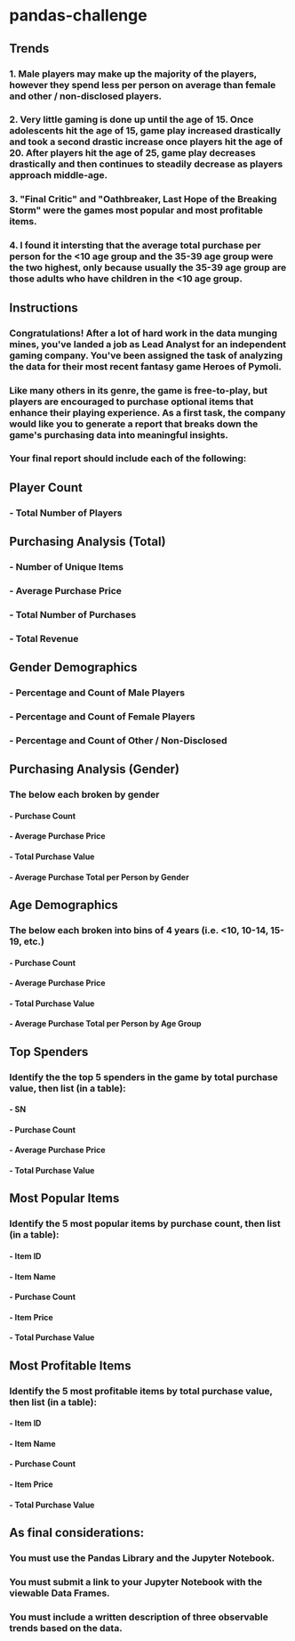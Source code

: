 # pandas-challenge

## Trends
### 1. Male players may make up the majority of the players, however they spend less per person on average than female and other / non-disclosed players.
### 2. Very little gaming is done up until the age of 15. Once adolescents hit the age of 15, game play increased drastically and took a second drastic increase once players hit the age of 20. After players hit the age of 25, game play decreases drastically and then continues to steadily decrease as players approach middle-age.
### 3. "Final Critic" and "Oathbreaker, Last Hope of the Breaking Storm" were the games most popular and most profitable items.
### 4. I found it intersting that the average total purchase per person for the <10 age group and the 35-39 age group were the two highest, only because usually the 35-39 age group are those adults who have children in the <10 age group.

## Instructions

### Congratulations! After a lot of hard work in the data munging mines, you've landed a job as Lead Analyst for an independent gaming company. You've been assigned the task of analyzing the data for their most recent fantasy game Heroes of Pymoli.
### Like many others in its genre, the game is free-to-play, but players are encouraged to purchase optional items that enhance their playing experience. As a first task, the company would like you to generate a report that breaks down the game's purchasing data into meaningful insights.
### Your final report should include each of the following:

## Player Count
### - Total Number of Players

## Purchasing Analysis (Total)
### - Number of Unique Items
### - Average Purchase Price
### - Total Number of Purchases
### - Total Revenue

## Gender Demographics
### - Percentage and Count of Male Players
### - Percentage and Count of Female Players
### - Percentage and Count of Other / Non-Disclosed

## Purchasing Analysis (Gender)
### The below each broken by gender
#### - Purchase Count
#### - Average Purchase Price
#### - Total Purchase Value
#### - Average Purchase Total per Person by Gender

## Age Demographics
### The below each broken into bins of 4 years (i.e. <10, 10-14, 15-19, etc.)
#### - Purchase Count
#### - Average Purchase Price
#### - Total Purchase Value
#### - Average Purchase Total per Person by Age Group

## Top Spenders
### Identify the the top 5 spenders in the game by total purchase value, then list (in a table):
#### - SN
#### - Purchase Count
#### - Average Purchase Price
#### - Total Purchase Value

## Most Popular Items
### Identify the 5 most popular items by purchase count, then list (in a table):
#### - Item ID
#### - Item Name
#### - Purchase Count
#### - Item Price
#### - Total Purchase Value

## Most Profitable Items
### Identify the 5 most profitable items by total purchase value, then list (in a table):
#### - Item ID
#### - Item Name
#### - Purchase Count
#### - Item Price
#### - Total Purchase Value

## As final considerations:
### You must use the Pandas Library and the Jupyter Notebook.
### You must submit a link to your Jupyter Notebook with the viewable Data Frames.
### You must include a written description of three observable trends based on the data.
